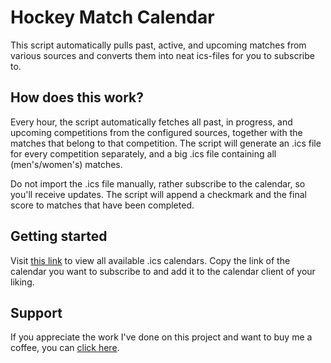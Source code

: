 # Hockey Match Calendar
This script automatically pulls past, active, and upcoming matches from various sources and converts them into neat ics-files for you to subscribe to.

## How does this work?
Every hour, the script automatically fetches all past, in progress, and upcoming competitions from the configured sources, together with the matches that belong to that competition.
The script will generate an .ics file for every competition separately, and a big .ics file containing all (men's/women's) matches.

Do not import the .ics file manually, rather subscribe to the calendar, so you'll receive updates.
The script will append a checkmark and the final score to matches that have been completed.

## Getting started
Visit [this link](https://martijn-van-kekem-development.github.io/hockey-match-calendar) to view all available .ics calendars.
Copy the link of the calendar you want to subscribe to and add it to the calendar client of your liking.

## Support
If you appreciate the work I've done on this project and want to buy me a coffee, you can [click here](https://buymeacoffee.com/martijnvankekem).
